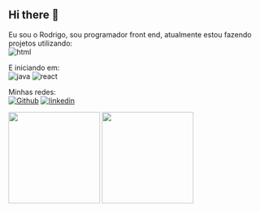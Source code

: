 ## Hi there 👋
Eu sou o Rodrigo, sou programador front end, atualmente estou fazendo projetos utilizando: 
<br>
 <img src="https://img.shields.io/badge/HTML5-E34F26?style=for-the-badge&logo=html5&logoColor=white" alt="html">  <img src="https://img.shields.io/badge/CSS3-1572B6?style=for-the-badge&logo=css3&logoColor=white" alt="">

 E iniciando em: <br><img src="https://img.shields.io/badge/JavaScript-323330?style=for-the-badge&logo=javascript&logoColor=F7DF1E" alt="java">  <img src="https://img.shields.io/badge/React-20232A?style=for-the-badge&logo=react&logoColor=61DAFB" alt="react"> 

Minhas redes:
<br>
<a href="https://github.com/Digo-Nery"> <img src="https://img.shields.io/badge/GitHub-100000?style=for-the-badge&logo=github&logoColor=white" alt="Github"></a>
<a href="https://www.linkedin.com/in/rodrigo-neri-bastos-064859285/"> <img src="https://img.shields.io/badge/LinkedIn-0077B5?style=for-the-badge&logo=linkedin&logoColor=white" alt="linkedin"></a>
<a href="https://www.instagram.com/digoh_nery1/"> <img src="https://img.shields.io/badge/Instagram-E4405F?style=for-the-badge&logo=instagram&logoColor=white" alt=""></a>

<img height="180m" src="https://github-readme-stats.vercel.app/api?username=Digo-Nery&show_icons=true&theme=highcontrast"/> <img height="180m" src="https://github-readme-stats.vercel.app/api/top-langs/?username=Digo-Nery&hide_progress=trueicons=true&theme=highcontrast"/> 
